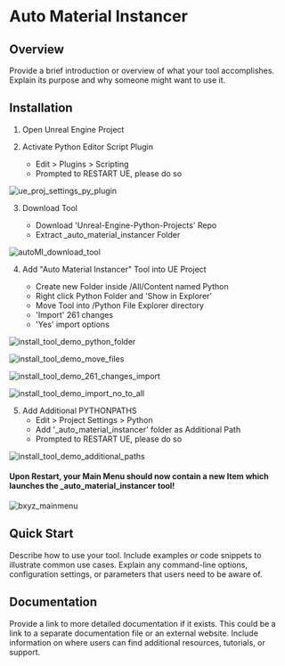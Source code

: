 # Auto Material Instancer

## Overview

Provide a brief introduction or overview of what your tool accomplishes. Explain its purpose and why someone might want to use it.

## Installation
1. Open Unreal Engine Project
2. Activate Python Editor Script Plugin

   - Edit > Plugins > Scripting
   - Prompted to RESTART UE, please do so
     
![ue_proj_settings_py_plugin](https://github.com/BlakeXYZ/Unreal-Engine-Python-Projects/assets/37947050/facf1038-dcdf-443d-aa9d-2d5dc3fdbb8c)

3. Download Tool

   - Download 'Unreal-Engine-Python-Projects' Repo
   - Extract _auto_material_instancer Folder 
  
![autoMI_download_tool](https://github.com/BlakeXYZ/Unreal-Engine-Python-Projects/assets/37947050/d58cfd07-b09b-479f-9301-f23240f209f2)

4. Add "Auto Material Instancer" Tool into UE Project

   - Create new Folder inside /All/Content named Python
   - Right click Python Folder and 'Show in Explorer'
   - Move Tool into /Python File Explorer directory
   - 'Import' 261 changes
   - 'Yes' import options 

![install_tool_demo_python_folder](https://github.com/BlakeXYZ/Unreal-Engine-Python-Projects/assets/37947050/1bdbf43e-3cf7-4dce-9fb5-c573a338d6eb)

![install_tool_demo_move_files](https://github.com/BlakeXYZ/Unreal-Engine-Python-Projects/assets/37947050/bcc4b0b9-fb8b-48e2-8b39-8833e569c3e6)

![install_tool_demo_261_changes_import](https://github.com/BlakeXYZ/Unreal-Engine-Python-Projects/assets/37947050/2153e2f1-69b3-4c00-873e-dd7fc599421c)

![install_tool_demo_import_no_to_all](https://github.com/BlakeXYZ/Unreal-Engine-Python-Projects/assets/37947050/5d525af0-9f04-43ee-beeb-606a4a75ae50)

5. Add Additional PYTHONPATHS
   - Edit > Project Settings > Python
   - Add '_auto_material_instancer' folder as Additional Path
   - Prompted to RESTART UE, please do so
     
![install_tool_demo_additional_paths](https://github.com/BlakeXYZ/Unreal-Engine-Python-Projects/assets/37947050/fb5a49d7-8d01-401b-b374-dde9c0c86146)

#### Upon Restart, your Main Menu should now contain a new Item which launches the _auto_material_instancer tool!

![bxyz_mainmenu](https://github.com/BlakeXYZ/Unreal-Engine-Python-Projects/assets/37947050/c7d07bac-3a87-44b9-a9e1-884728bee34d)


## Quick Start

Describe how to use your tool. Include examples or code snippets to illustrate common use cases. Explain any command-line options, configuration settings, or parameters that users need to be aware of.


## Documentation

Provide a link to more detailed documentation if it exists. This could be a link to a separate documentation file or an external website. Include information on where users can find additional resources, tutorials, or support.


